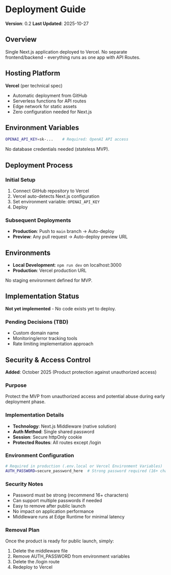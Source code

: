 # Deployment Guide

**Version**: 0.2
**Last Updated**: 2025-10-27

## Overview

Single Next.js application deployed to Vercel. No separate frontend/backend - everything runs as one app with API Routes.

## Hosting Platform

**Vercel** (per technical spec)
- Automatic deployment from GitHub
- Serverless functions for API routes
- Edge network for static assets
- Zero configuration needed for Next.js

## Environment Variables

```bash
OPENAI_API_KEY=sk-...    # Required: OpenAI API access
```

No database credentials needed (stateless MVP).

## Deployment Process

### Initial Setup
1. Connect GitHub repository to Vercel
2. Vercel auto-detects Next.js configuration
3. Set environment variable: `OPENAI_API_KEY`
4. Deploy

### Subsequent Deployments
- **Production**: Push to `main` branch → Auto-deploy
- **Preview**: Any pull request → Auto-deploy preview URL

## Environments

- **Local Development**: `npm run dev` on localhost:3000
- **Production**: Vercel production URL

No staging environment defined for MVP.

## Implementation Status

**Not yet implemented** - No code exists yet to deploy.

### Pending Decisions (TBD)
- Custom domain name
- Monitoring/error tracking tools
- Rate limiting implementation approach

## Security & Access Control

**Added**: October 2025 (Product protection against unauthorized access)

### Purpose
Protect the MVP from unauthorized access and potential abuse during early deployment phase.

### Implementation Details
- **Technology**: Next.js Middleware (native solution)
- **Auth Method**: Single shared password
- **Session**: Secure httpOnly cookie
- **Protected Routes**: All routes except /login

### Environment Configuration
```bash
# Required in production (.env.local or Vercel Environment Variables)
AUTH_PASSWORD=secure_password_here  # Strong password required (16+ characters recommended)
```

### Security Notes
- Password must be strong (recommend 16+ characters)
- Can support multiple passwords if needed
- Easy to remove after public launch
- No impact on application performance
- Middleware runs at Edge Runtime for minimal latency

### Removal Plan
Once the product is ready for public launch, simply:
1. Delete the middleware file
2. Remove AUTH_PASSWORD from environment variables
3. Delete the /login route
4. Redeploy to Vercel